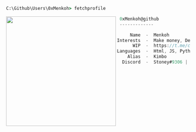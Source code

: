 ```bat
C:\Github\Users\0xMenkoh> fetchprofile
```

<img align="left" src="https://cdn.discordapp.com/attachments/951925116227436624/951928844179345488/a_784207f09bfed6210be3fc12eb6c66d5.gif" width="300" /> 

```csharp
 0xMenkoh@github
 -------------

     Name  -  Menkoh
Interests  -  Make money, Development, Finance
      WIP  -  https://t.me/cryptodrainers
Languages  -  Html, JS, Python, C#
    Alias  -  Kimbo
  Discord  -  Stoney#9306 | 954051011801137234
```
